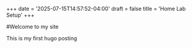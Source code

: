 +++
date = '2025-07-15T14:57:52-04:00'
draft = false
title = 'Home Lab Setup'
+++



\#Welcome to my site



This is my first hugo posting


